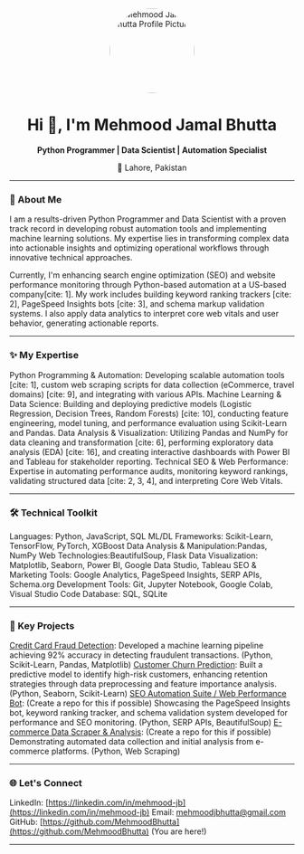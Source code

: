 <div align="center">
  <img src="https://avatars.githubusercontent.com/u/57303661?v=4&size=64" alt="Mehmood Jamal Bhutta Profile Picture" width="150" style="border-radius:50%;">
  <h1>Hi 👋, I'm Mehmood Jamal Bhutta</h1>
  <p><strong>Python Programmer | Data Scientist | Automation Specialist</strong></p>
  <p>📍 Lahore, Pakistan</p>
</div>

---

### 🚀 About Me

I am a results-driven Python Programmer and Data Scientist with a proven track record in developing robust automation tools and implementing machine learning solutions. My expertise lies in transforming complex data into actionable insights and optimizing operational workflows through innovative technical approaches.

Currently, I'm enhancing search engine optimization (SEO) and website performance monitoring through Python-based automation at a US-based company[cite: 1]. My work includes building keyword ranking trackers [cite: 2], PageSpeed Insights bots [cite: 3], and schema markup validation systems. I also apply data analytics to interpret core web vitals and user behavior, generating actionable reports.

---

### ✨ My Expertise

 Python Programming & Automation: Developing scalable automation tools [cite: 1], custom web scraping scripts for data collection (eCommerce, travel domains) [cite: 9], and integrating with various APIs.
 Machine Learning & Data Science: Building and deploying predictive models (Logistic Regression, Decision Trees, Random Forests) [cite: 10], conducting feature engineering, model tuning, and performance evaluation using Scikit-Learn and Pandas.
 Data Analysis & Visualization: Utilizing Pandas and NumPy for data cleaning and transformation [cite: 6], performing exploratory data analysis (EDA) [cite: 16], and creating interactive dashboards with Power BI and Tableau for stakeholder reporting.
 Technical SEO & Web Performance: Expertise in automating performance audits, monitoring keyword rankings, validating structured data [cite: 2, 3, 4], and interpreting Core Web Vitals.

---

### 🛠️ Technical Toolkit

  Languages: Python, JavaScript, SQL 
  ML/DL Frameworks: Scikit-Learn, TensorFlow, PyTorch, XGBoost 
  Data Analysis & Manipulation:Pandas, NumPy 
  Web Technologies:BeautifulSoup, Flask 
  Data Visualization: Matplotlib, Seaborn, Power BI, Google Data Studio, Tableau 
  SEO & Marketing Tools: Google Analytics, PageSpeed Insights, SERP APIs, Schema.org 
  Development Tools: Git, Jupyter Notebook, Google Colab, Visual Studio Code 
  Database: SQL, SQLite 

---

### 🌟 Key Projects



 [Credit Card Fraud Detection](https://github.com/MehmoodBhutta/Credit-Card-Fraud-Detection): Developed a machine learning pipeline achieving 92% accuracy in detecting fraudulent transactions. (Python, Scikit-Learn, Pandas, Matplotlib) 
 [Customer Churn Prediction](https://github.com/MehmoodBhutta/Customer-Churn-Prediction): Built a predictive model to identify high-risk customers, enhancing retention strategies through data preprocessing and feature importance analysis. (Python, Seaborn, Scikit-Learn) 
 [SEO Automation Suite / Web Performance Bot](https://github.com/MehmoodBhutta/SEO-Automation-Tools): (Create a repo for this if possible) Showcasing the PageSpeed Insights bot, keyword ranking tracker, and schema validation system developed for performance and SEO monitoring. (Python, SERP APIs, BeautifulSoup) 
 [E-commerce Data Scraper & Analysis](https://github.com/MehmoodBhutta/Ecommerce-Data-Scraper): (Create a repo for this if possible) Demonstrating automated data collection and initial analysis from e-commerce platforms. (Python, Web Scraping) 

---

### 🌐 Let's Connect

 LinkedIn: [https://linkedin.com/in/mehmood-jb](https://linkedin.com/in/mehmood-jb)
 Email: mehmoodjbhutta@gmail.com
 GitHub: [https://github.com/MehmoodBhutta](https://github.com/MehmoodBhutta) (You are here!)

---
